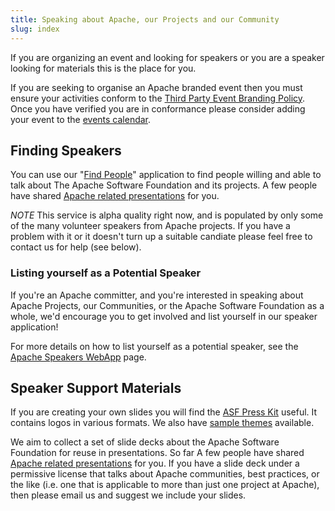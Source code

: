 ```yaml
---
title: Speaking about Apache, our Projects and our Community
slug: index
---
```


If you are organizing an event and looking for speakers or you are a speaker looking for 
materials this is the place for you.

If you are seeking to organise an Apache branded event then you must ensure your activities 
conform to the [Third Party Event Branding Policy][1]. Once you have verified you are in
conformance please consider adding your event to the [events calendar][2].

## Finding Speakers

You can use our "[Find People][3]" application to find people willing and able to 
talk about The Apache Software Foundation and its projects. A few people have shared [Apache related presentations][4] for you.

*NOTE* This service is alpha quality right now, and is populated by only 
some of the many volunteer speakers from Apache projects. If you have a problem with
it or it doesn't turn up a suitable candiate please feel free to contact us 
for help (see below).

### Listing yourself as a Potential Speaker

If you're an Apache committer, and you're interested in speaking about Apache Projects, our Communities, or the Apache 
Software Foundation as a whole, we'd encourage you to get involved and list yourself in our speaker application!

For more details on how to list yourself as a potential speaker, see the [Apache Speakers WebApp][5] page.

## Speaker Support Materials

If you are creating your own slides you will find the [ASF Press Kit][6] useful. It contains logos in various formats.
We also have [sample themes][8] available.

We aim to collect a set of slide decks about the Apache 
Software Foundation for reuse in presentations. So far
A few people have shared [Apache related presentations][7] 
for you.  If you have a slide deck under a permissive license 
that talks about Apache communities, best practices, or the like 
(i.e. one that is applicable to more than just one project 
at Apache), then please email us and suggest we include your slides.


  [1]: http://community.zones.apache.org/
  [2]: /calendars/conferences.html
  [3]: http://community.zones.apache.org/
  [4]: slides.html
  [5]: speakers.html
  [6]: http://www.apache.org/foundation/press/kit/
  [7]: slides.html
  [8]: themes
